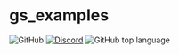 # gs_examples
![GitHub](https://img.shields.io/github/license/mrfrenik/gs_examples)
[![Discord](https://img.shields.io/discord/485178488203116567?label=discord&logo=discord)](https://discord.gg/QXwpETB)
![GitHub top language](https://img.shields.io/github/languages/top/mrfrenik/gs_examples)
 
